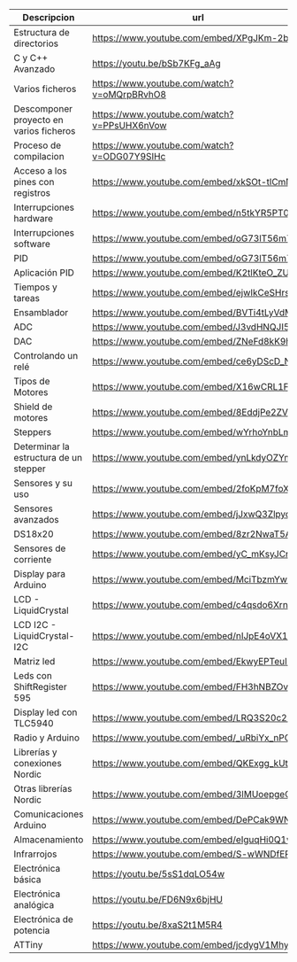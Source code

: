 |Descripcion|url
|---|---
|Estructura de directorios|https://www.youtube.com/embed/XPgJKm-2bQA
|C y C++ Avanzado|https://youtu.be/bSb7KFg_aAg
|Varios ficheros|https://www.youtube.com/watch?v=oMQrpBRvhO8
|Descomponer proyecto en varios ficheros|https://www.youtube.com/watch?v=PPsUHX6nVow
|Proceso de compilacion|https://www.youtube.com/watch?v=ODG07Y9SIHc
|Acceso a los pines con registros|https://www.youtube.com/embed/xkSOt-tlCmM
|Interrupciones hardware|https://www.youtube.com/embed/n5tkYR5PT0c
|Interrupciones software|https://www.youtube.com/embed/oG73lT56m7A
|PID|https://www.youtube.com/embed/oG73lT56m7A
|Aplicación PID|https://www.youtube.com/embed/K2tlKteO_ZU
|Tiempos y tareas|https://www.youtube.com/embed/ejwIkCeSHrs
|Ensamblador|https://www.youtube.com/embed/BVTi4tLyVdM
|ADC|https://www.youtube.com/embed/J3vdHNQJI54
|DAC|https://www.youtube.com/embed/ZNeFd8kK9h0
|Controlando un relé|https://www.youtube.com/embed/ce6yDScD_Nk
|Tipos de Motores|https://www.youtube.com/embed/X16wCRL1F0s
|Shield de motores|https://www.youtube.com/embed/8EddjPe2ZVk
|Steppers|https://www.youtube.com/embed/wYrhoYnbLmo
|Determinar la estructura de un stepper|https://www.youtube.com/embed/ynLkdyOZYmk
|Sensores y su uso|https://www.youtube.com/embed/2foKpM7foXY
|Sensores avanzados|https://www.youtube.com/embed/jJxwQ3Zlpyo
|DS18x20|https://www.youtube.com/embed/8zr2NwaT5AM
|Sensores de corriente|https://www.youtube.com/embed/yC_mKsyJCnU
|Display para Arduino|https://www.youtube.com/embed/MciTbzmYwsc
|LCD - LiquidCrystal|https://www.youtube.com/embed/c4qsdo6XrnE
|LCD I2C - LiquidCrystal-I2C|https://www.youtube.com/embed/nIJpE4oVX1Y
|Matriz led|https://www.youtube.com/embed/EkwyEPTeuI8
|Leds con ShiftRegister 595|https://www.youtube.com/embed/FH3hNBZOvBY
|Display led con TLC5940|https://www.youtube.com/embed/LRQ3S20c2kQ
|Radio y Arduino|https://www.youtube.com/embed/_uRbiYx_nPQ
|Librerías y conexiones Nordic|https://www.youtube.com/embed/QKExgg_kUtM
|Otras librerías  Nordic|https://www.youtube.com/embed/3lMUoepgeQg
|Comunicaciones Arduino|https://www.youtube.com/embed/DePCak9WNPM
|Almacenamiento|https://www.youtube.com/embed/eIguqHi0Q1w
|Infrarrojos|https://www.youtube.com/embed/S-wWNDfEPqw
|Electrónica básica|https://youtu.be/5sS1dqLO54w
|Electrónica analógica|https://youtu.be/FD6N9x6bjHU
|Electrónica de potencia|https://youtu.be/8xaS2t1M5R4
|ATTiny|https://www.youtube.com/embed/jcdygV1MhyU
